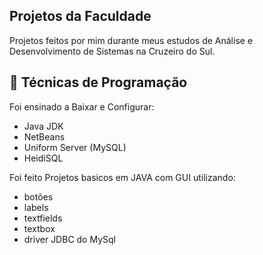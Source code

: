 ## Projetos da Faculdade

Projetos feitos por mim durante meus estudos de Análise e Desenvolvimento de Sistemas na Cruzeiro do Sul.

## 📝 Técnicas de Programação

Foi ensinado a Baixar e Configurar:

- Java JDK
- NetBeans
- Uniform Server (MySQL)
- HeidiSQL

Foi feito Projetos basicos em JAVA com GUI utilizando:

- botões
- labels
- textfields
- textbox
- driver JDBC do MySql